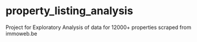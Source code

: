 # property_listing_analysis
Project for Exploratory Analysis of data for 12000+ properties scraped from immoweb.be
